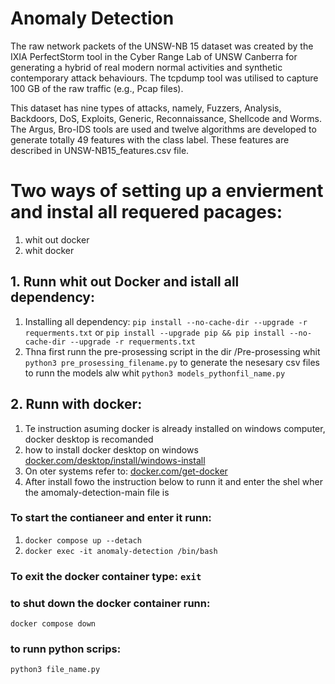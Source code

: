 <h1> Anomaly Detection </h1>
<p> The raw network packets of the UNSW-NB 15 dataset was created by the IXIA PerfectStorm tool in the Cyber Range Lab of UNSW Canberra for generating a hybrid of real modern normal activities and synthetic contemporary attack behaviours. The tcpdump tool was utilised to capture 100 GB of the raw traffic (e.g., Pcap files). </p> 

<p> This dataset has nine types of attacks, namely, Fuzzers, Analysis, Backdoors, DoS, Exploits, Generic, Reconnaissance, Shellcode and Worms. The Argus, Bro-IDS tools are used and twelve algorithms are developed to generate totally 49 features with the class label. These features are described in UNSW-NB15_features.csv file.</p>


# Two ways of setting up a envierment and instal all requered pacages:
1. whit out docker
2. whit docker

## 1. Runn whit **out** Docker and istall all dependency:
1. Installing all dependency:  `pip install --no-cache-dir --upgrade -r requerments.txt` or `pip install --upgrade pip && pip install --no-cache-dir --upgrade -r requerments.txt`
2. Thna first runn the pre-prosessing script in the dir /Pre-prosessing whit `python3 pre_prosessing_filename.py`
to generate the nesesary csv files to runn the models alw whit `python3 models_pythonfil_name.py`

## 2. Runn with docker:
1. Te instruction asuming docker is already installed on windows computer, docker desktop is recomanded
2. how to install docker desktop on windows [docker.com/desktop/install/windows-install](https://docs.docker.com/desktop/install/windows-install/)
3. On oter systems refer to: [docker.com/get-docker](https://docs.docker.com/get-docker/)
4. After install fowo the instruction below to runn it and enter the shel wher the amomaly-detection-main file is
### To start the contianeer and enter it runn:
1. `docker compose up --detach`
2. `docker exec -it anomaly-detection /bin/bash`
### To exit the docker container type: `exit`
### to shut down the docker container runn: 
`docker compose down`

### to runn python scrips: 
`python3 file_name.py`
